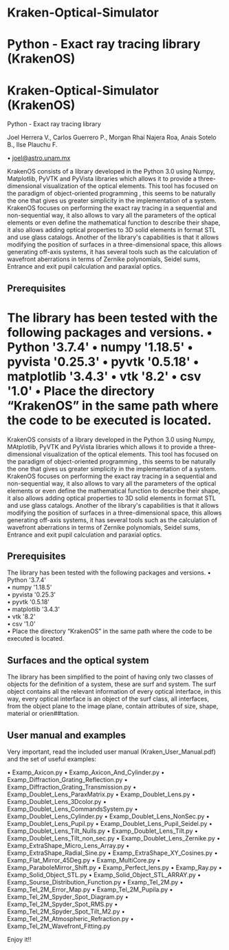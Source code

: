 # Kraken-Optical-Simulator
Python - Exact ray tracing library (KrakenOS)
=======
# Kraken-Optical-Simulator (KrakenOS)
Python - Exact ray tracing library

Joel Herrera V., Carlos Guerrero P., Morgan Rhaí Najera Roa, Anais Sotelo B., Ilse Plauchu F.

• joel@astro.unam.mx


KrakenOS consists of a library developed in the Python 3.0 using Numpy, Matplotlib, PyVTK and PyVista libraries which allows it to provide a three-dimensional visualization of the optical elements. This tool has focused on the paradigm of object-oriented programming , this seems to be naturally the one that gives us greater simplicity in the implementation of a system. KrakenOS focuses on performing the exact ray tracing in a sequential and non-sequential way, it also allows to vary all the parameters of the optical elements or even define the mathematical function to describe their shape, it also allows adding optical properties to 3D solid elements in format STL and use glass catalogs. Another of the library's capabilities is that it allows modifying the position of surfaces in a three-dimensional space, this allows generating off-axis systems, it has several tools such as the calculation of wavefront aberrations in terms of Zernike polynomials, Seidel sums, Entrance and exit pupil calculation and paraxial optics.
## Prerequisites

The library has been tested with the following packages and versions.
• Python '3.7.4'
• numpy '1.18.5'
• pyvista '0.25.3'
• pyvtk '0.5.18'
• matplotlib '3.4.3'
• vtk '8.2'
• csv '1.0'
• Place the directory “KrakenOS” in the same path where the code to be executed is located.
=======
KrakenOS consists of a library developed in the Python 3.0 using Numpy, MAtplotlib, PyVTK and PyVista libraries which allows it to provide a three-dimensional visualization of the optical elements. This tool has focused on the paradigm of object-oriented programming , this seems to be naturally the one that gives us greater simplicity in the implementation of a system. KrakenOS focuses on performing the exact ray tracing in a sequential and non-sequential way, it also allows to vary all the parameters of the optical elements or even define the mathematical function to describe their shape, it also allows adding optical properties to 3D solid elements in format STL and use glass catalogs. Another of the library's capabilities is that it allows modifying the position of surfaces in a three-dimensional space, this allows generating off-axis systems, it has several tools such as the calculation of wavefront aberrations in terms of Zernike polynomials, Seidel sums, Entrance and exit pupil calculation and paraxial optics.
## Prerequisites

The library has been tested with the following packages and versions.
• Python '3.7.4'          
• numpy '1.18.5'          
• pyvista '0.25.3'          
• pyvtk '0.5.18'  
• matplotlib '3.4.3'  
• vtk '8.2'          
• csv '1.0'          
• Place the directory “KrakenOS” in the same path where the code to be executed is located.          

## Surfaces and the optical system
The library has been simplified to the point of having only two classes of objects for the definition of a system, these are surf and system.
The surf object contains all the relevant information of every optical interface, in this way, every optical interface is an object of the surf class, all interfaces, from the object plane to the image plane, contain attributes of size, shape, material or orien##tation.

## User manual and examples
Very important, read the included user manual (Kraken_User_Manual.pdf) and the set of useful examples:

• Examp_Axicon.py
• Examp_Axicon_And_Cylinder.py
• Examp_Diffraction_Grating_Reflection.py
• Examp_Diffraction_Grating_Transmission.py
• Examp_Doublet_Lens_ParaxMatrix.py
• Examp_Doublet_Lens.py
• Examp_Doublet_Lens_3Dcolor.py
• Examp_Doublet_Lens_CommandsSystem.py
• Examp_Doublet_Lens_Cylinder.py
• Examp_Doublet_Lens_NonSec.py
• Examp_Doublet_Lens_Pupil.py
• Examp_Doublet_Lens_Pupil_Seidel.py
• Examp_Doublet_Lens_Tilt_Nulls.py
• Examp_Doublet_Lens_Tilt.py
• Examp_Doublet_Lens_Tilt_non_sec.py
• Examp_Doublet_Lens_Zernike.py
• Examp_ExtraShape_Micro_Lens_Array.py
• Examp_ExtraShape_Radial_Sine.py
• Examp_ExtraShape_XY_Cosines.py
• Examp_Flat_Mirror_45Deg.py
• Examp_MultiCore.py
• Examp_ParaboleMirror_Shift.py
• Examp_Perfect_lens.py
• Examp_Ray.py
• Examp_Solid_Object_STL.py
• Examp_Solid_Object_STL_ARRAY.py
• Examp_Sourse_Distribution_Function.py
• Examp_Tel_2M.py
• Examp_Tel_2M_Error_Map.py
• Examp_Tel_2M_Pupila.py
• Examp_Tel_2M_Spyder_Spot_Diagram.py
• Examp_Tel_2M_Spyder_Spot_RMS.py
• Examp_Tel_2M_Spyder_Spot_Tilt_M2.py
• Examp_Tel_2M_Atmospheric_Refraction.py
• Examp_Tel_2M_Wavefront_Fitting.py

Enjoy it!!
